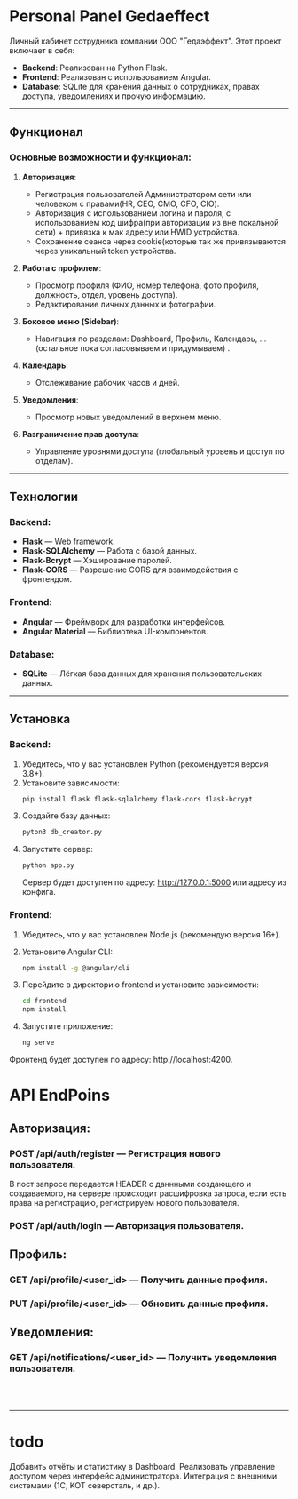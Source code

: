 # Personal Panel Gedaeffect

Личный кабинет сотрудника компании ООО "Гедаэффект". Этот проект включает в себя:
- **Backend**: Реализован на Python Flask.
- **Frontend**: Реализован с использованием Angular.
- **Database**: SQLite для хранения данных о сотрудниках, правах доступа, уведомлениях и прочую информацию.

---

## Функционал

### Основные возможности и функционал:
1. **Авторизация**:
   - Регистрация пользователей Администратором сети или человеком с правами(HR, CEO, CMO, CFO, CIO).
   - Авторизация с использованием логина и пароля, с использованием код шифра(при авторизации из вне локальной сети) + привязка к мак адресу или HWID устройства.
   - Сохранение сеанса через cookie(которые так же привязываются через уникальный token устройства.

2. **Работа с профилем**:
   - Просмотр профиля (ФИО, номер телефона, фото профиля, должность, отдел, уровень доступа).
   - Редактирование личных данных и фотографии.

3. **Боковое меню (Sidebar)**:
   - Навигация по разделам: Dashboard, Профиль, Календарь, ...(остальное пока согласовываем и придумываем) .

4. **Календарь**:
   - Отслеживание рабочих часов и дней.

5. **Уведомления**:
   - Просмотр новых уведомлений в верхнем меню.

6. **Разграничение прав доступа**:
   - Управление уровнями доступа (глобальный уровень и доступ по отделам).

---

## Технологии

### Backend:
- **Flask** — Web framework.
- **Flask-SQLAlchemy** — Работа с базой данных.
- **Flask-Bcrypt** — Хэширование паролей.
- **Flask-CORS** — Разрешение CORS для взаимодействия с фронтендом.

### Frontend:
- **Angular** — Фреймворк для разработки интерфейсов.
- **Angular Material** — Библиотека UI-компонентов.

### Database:
- **SQLite** — Лёгкая база данных для хранения пользовательских данных.

---

## Установка

### Backend:

1. Убедитесь, что у вас установлен Python (рекомендуется версия 3.8+).
2. Установите зависимости:
   ```bash
   pip install flask flask-sqlalchemy flask-cors flask-bcrypt
   ```
3. Создайте базу данных:
   ```bash
   pyton3 db_creator.py
   ```
4. Запустите сервер:
   ```bash
   python app.py
   ```
   Сервер будет доступен по адресу: http://127.0.0.1:5000 или адресу из конфига.

### Frontend:
1. Убедитесь, что у вас установлен Node.js (рекомендую версия 16+).
2. Установите Angular CLI:
   ```bash
   npm install -g @angular/cli
   ```

3. Перейдите в директорию frontend и установите зависимости:
   ```bash
   cd frontend
   npm install
   ```

4. Запустите приложение:
   ```bash
   ng serve
   ```
Фронтенд будет доступен по адресу: http://localhost:4200.

# API EndPoins

## Авторизация:
### POST /api/auth/register — Регистрация нового пользователя.
В пост запросе передается HEADER с даннными создающего и создаваемого, на сервере происходит расшифровка запроса, если есть права на регистрацию, регистрируем нового пользователя.

### POST /api/auth/login — Авторизация пользователя.

## Профиль:
### GET /api/profile/<user_id> — Получить данные профиля.
### PUT /api/profile/<user_id> — Обновить данные профиля.

## Уведомления:
### GET /api/notifications/<user_id> — Получить уведомления пользователя.
<br><br>

---
# todo
Добавить отчёты и статистику в Dashboard.
Реализовать управление доступом через интерфейс администратора.
Интеграция с внешними системами (1С, KOT северсталь, и др.).
